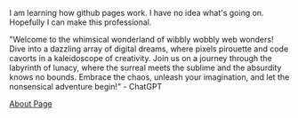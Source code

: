 I am learning how github pages work. I have no idea what's going on. Hopefully I can make this professional.

"Welcome to the whimsical wonderland of wibbly wobbly web wonders! Dive into a dazzling array of digital dreams, where pixels pirouette and code cavorts in a kaleidoscope of creativity. Join us on a journey through the labyrinth of lunacy, where the surreal meets the sublime and the absurdity knows no bounds. Embrace the chaos, unleash your imagination, and let the nonsensical adventure begin!" - ChatGPT

[About Page](./about.md)